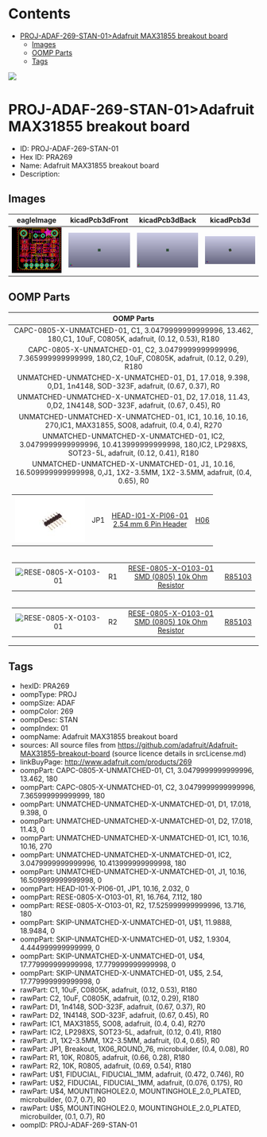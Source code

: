 



Contents
========

* [PROJ-ADAF-269-STAN-01>Adafruit MAX31855 breakout board](#proj-adaf-269-stan-01adafruit-max31855-breakout-board)
	* [Images](#images)
	* [OOMP Parts](#oomp-parts)
	* [Tags](#tags)
  
![][im]
# PROJ-ADAF-269-STAN-01>Adafruit MAX31855 breakout board

- ID: PROJ-ADAF-269-STAN-01
- Hex ID: PRA269
- Name: Adafruit MAX31855 breakout board
- Description: 

## Images
  
  

|eagleImage|kicadPcb3dFront|kicadPcb3dBack|kicadPcb3d|
| :---: | :---: | :---: | :---: |
|[![eagleImage](eagleImage_140.png)](eagleImage_600.png)|[![kicadPcb3dFront](kicadPcb3dFront_140.png)](kicadPcb3dFront_600.png)|[![kicadPcb3dBack](kicadPcb3dBack_140.png)](kicadPcb3dBack_600.png)|[![kicadPcb3d](kicadPcb3d_140.png)](kicadPcb3d_600.png)|

## OOMP Parts
  

|OOMP Parts|
| :---: |
|CAPC-0805-X-UNMATCHED-01, C1, 3.0479999999999996, 13.462, 180,C1, 10uF, C0805K, adafruit, (0.12, 0.53), R180|
|CAPC-0805-X-UNMATCHED-01, C2, 3.0479999999999996, 7.365999999999999, 180,C2, 10uF, C0805K, adafruit, (0.12, 0.29), R180|
|UNMATCHED-UNMATCHED-X-UNMATCHED-01, D1, 17.018, 9.398, 0,D1, 1n4148, SOD-323F, adafruit, (0.67, 0.37), R0|
|UNMATCHED-UNMATCHED-X-UNMATCHED-01, D2, 17.018, 11.43, 0,D2, 1N4148, SOD-323F, adafruit, (0.67, 0.45), R0|
|UNMATCHED-UNMATCHED-X-UNMATCHED-01, IC1, 10.16, 10.16, 270,IC1, MAX31855, SO08, adafruit, (0.4, 0.4), R270|
|UNMATCHED-UNMATCHED-X-UNMATCHED-01, IC2, 3.0479999999999996, 10.413999999999998, 180,IC2, LP298XS, SOT23-5L, adafruit, (0.12, 0.41), R180|
|UNMATCHED-UNMATCHED-X-UNMATCHED-01, J1, 10.16, 16.509999999999998, 0,J1, 1X2-3.5MM, 1X2-3.5MM, adafruit, (0.4, 0.65), R0|
|<table><tr><td>![HEAD-I01-X-PI06-01](https://raw.githubusercontent.com/oomlout/oomlout_OOMP_parts/main/HEAD-I01-X-PI06-01/image_140.jpg)</td><td> JP1</td><td>[HEAD-I01-X-PI06-01<br>2.54 mm 6 Pin Header](https://github.com/oomlout/oomlout_OOMP_parts/tree/main/HEAD-I01-X-PI06-01/)</td><td>[H06](https://github.com/oomlout/oomlout_OOMP_parts/tree/main/HEAD-I01-X-PI06-01/)</td></tr></table>|
|<table><tr><td>![RESE-0805-X-O103-01](https://raw.githubusercontent.com/oomlout/oomlout_OOMP_parts/main/RESE-0805-X-O103-01/image_140.jpg)</td><td> R1</td><td>[RESE-0805-X-O103-01<br>SMD (0805) 10k Ohm Resistor](https://github.com/oomlout/oomlout_OOMP_parts/tree/main/RESE-0805-X-O103-01/)</td><td>[R85103](https://github.com/oomlout/oomlout_OOMP_parts/tree/main/RESE-0805-X-O103-01/)</td></tr></table>|
|<table><tr><td>![RESE-0805-X-O103-01](https://raw.githubusercontent.com/oomlout/oomlout_OOMP_parts/main/RESE-0805-X-O103-01/image_140.jpg)</td><td> R2</td><td>[RESE-0805-X-O103-01<br>SMD (0805) 10k Ohm Resistor](https://github.com/oomlout/oomlout_OOMP_parts/tree/main/RESE-0805-X-O103-01/)</td><td>[R85103](https://github.com/oomlout/oomlout_OOMP_parts/tree/main/RESE-0805-X-O103-01/)</td></tr></table>|

## Tags

- hexID: PRA269
- oompType: PROJ
- oompSize: ADAF
- oompColor: 269
- oompDesc: STAN
- oompIndex: 01
- oompName: Adafruit MAX31855 breakout board
- sources: All source files from https://github.com/adafruit/Adafruit-MAX31855-breakout-board (source licence details in srcLicense.md)
- linkBuyPage: http://www.adafruit.com/products/269
- oompPart: CAPC-0805-X-UNMATCHED-01, C1, 3.0479999999999996, 13.462, 180
- oompPart: CAPC-0805-X-UNMATCHED-01, C2, 3.0479999999999996, 7.365999999999999, 180
- oompPart: UNMATCHED-UNMATCHED-X-UNMATCHED-01, D1, 17.018, 9.398, 0
- oompPart: UNMATCHED-UNMATCHED-X-UNMATCHED-01, D2, 17.018, 11.43, 0
- oompPart: UNMATCHED-UNMATCHED-X-UNMATCHED-01, IC1, 10.16, 10.16, 270
- oompPart: UNMATCHED-UNMATCHED-X-UNMATCHED-01, IC2, 3.0479999999999996, 10.413999999999998, 180
- oompPart: UNMATCHED-UNMATCHED-X-UNMATCHED-01, J1, 10.16, 16.509999999999998, 0
- oompPart: HEAD-I01-X-PI06-01, JP1, 10.16, 2.032, 0
- oompPart: RESE-0805-X-O103-01, R1, 16.764, 7.112, 180
- oompPart: RESE-0805-X-O103-01, R2, 17.525999999999996, 13.716, 180
- oompPart: SKIP-UNMATCHED-X-UNMATCHED-01, U$1, 11.9888, 18.9484, 0
- oompPart: SKIP-UNMATCHED-X-UNMATCHED-01, U$2, 1.9304, 4.444999999999999, 0
- oompPart: SKIP-UNMATCHED-X-UNMATCHED-01, U$4, 17.779999999999998, 17.779999999999998, 0
- oompPart: SKIP-UNMATCHED-X-UNMATCHED-01, U$5, 2.54, 17.779999999999998, 0
- rawPart: C1, 10uF, C0805K, adafruit, (0.12, 0.53), R180
- rawPart: C2, 10uF, C0805K, adafruit, (0.12, 0.29), R180
- rawPart: D1, 1n4148, SOD-323F, adafruit, (0.67, 0.37), R0
- rawPart: D2, 1N4148, SOD-323F, adafruit, (0.67, 0.45), R0
- rawPart: IC1, MAX31855, SO08, adafruit, (0.4, 0.4), R270
- rawPart: IC2, LP298XS, SOT23-5L, adafruit, (0.12, 0.41), R180
- rawPart: J1, 1X2-3.5MM, 1X2-3.5MM, adafruit, (0.4, 0.65), R0
- rawPart: JP1, Breakout, 1X06_ROUND_76, microbuilder, (0.4, 0.08), R0
- rawPart: R1, 10K, R0805, adafruit, (0.66, 0.28), R180
- rawPart: R2, 10K, R0805, adafruit, (0.69, 0.54), R180
- rawPart: U$1, FIDUCIAL, FIDUCIAL_1MM, adafruit, (0.472, 0.746), R0
- rawPart: U$2, FIDUCIAL, FIDUCIAL_1MM, adafruit, (0.076, 0.175), R0
- rawPart: U$4, MOUNTINGHOLE2.0, MOUNTINGHOLE_2.0_PLATED, microbuilder, (0.7, 0.7), R0
- rawPart: U$5, MOUNTINGHOLE2.0, MOUNTINGHOLE_2.0_PLATED, microbuilder, (0.1, 0.7), R0
- oompID: PROJ-ADAF-269-STAN-01



[im]: kicadPcb3d_450.png
